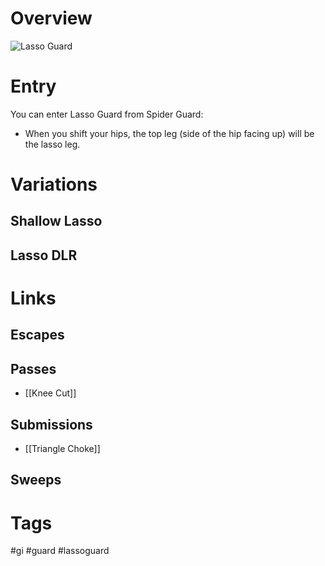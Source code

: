 # Overview

![Lasso Guard](https://evolve-mma.com/wp-content/uploads/2022/02/Rodrigo-and-thales-lasso-guard.jpg)

# Entry
You can enter Lasso Guard from Spider Guard:
- When you shift your hips, the top leg (side of the hip facing up) will be the lasso leg.
# Variations
## Shallow Lasso
## Lasso DLR

# Links
## Escapes
## Passes
- [[Knee Cut]]
## Submissions
- [[Triangle Choke]]
## Sweeps
# Tags
#gi #guard #lassoguard 